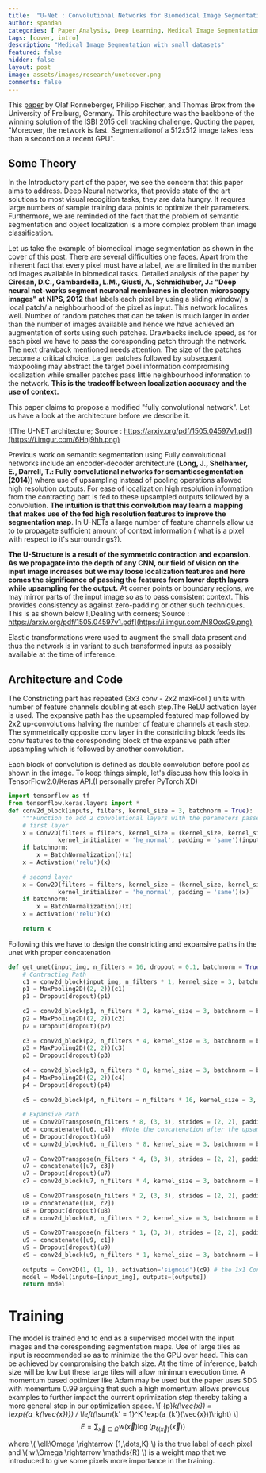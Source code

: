 ```yaml
---
title:  "U-Net : Convolutional Networks for Biomedical Image Segmentation"
author: spandan
categories: [ Paper Analysis, Deep Learning, Medical Image Segmentation ]
tags: [cover, intro]
description: "Medical Image Segmentation with small datasets"
featured: false
hidden: false
layout: post
image: assets/images/research/unetcover.png
comments: false
---
```


This <a href="https://arxiv.org/pdf/1505.04597v1.pdf">paper</a> by Olaf Ronneberger, Philipp Fischer, and Thomas Brox from the University of Freiburg, Germany. This architecture was the backbone of the winning solution of the ISBI 2015 cell tracking challenge. Quoting the paper, "Moreover,  the  network  is  fast.  Segmentationof a 512x512 image takes less than a second on a recent GPU". 

## Some Theory
In the Introductory part of the paper, we see the concern that this paper aims to address. Deep Neural networks, that provide state of the art solutions to most visual recogition tasks, they are data hungry. It requres large numbers of sample training data points to optimize their parameters. Furthermore, we are reminded of the fact that the problem of semantic segmentation and object localization is a more complex problem than image classification. 

Let us take the example of biomedical image segmentation as shown in the cover of this post. There are several difficulties one faces. Apart from the inherent fact that every pixel must have a label, we are limited in the number od images available in biomedical tasks. Detailed analysis of the paper by  **Ciresan, D.C., Gambardella, L.M., Giusti, A., Schmidhuber, J.: "Deep neural net-works segment neuronal membranes in electron microscopy images" at NIPS, 2012** that labels each pixel by using a sliding window/ a local patch/ a neighbourhood of the pixel as input. This network localizes well. Number of random patches that can be taken is much larger in order than the number of images available and hence we have achieved an augmentation of sorts using such patches. Drawbacks include speed, as for each pixel we have to pass the coresponding patch through the network. The next drawback mentioned needs attention. The size of the patches become a critical choice. Larger patches followed by subsequent maxpooling may abstract the target pixel information compromising localization while smaller patches pass little neighbourhood information to the network. **This is the tradeoff between localization accuracy and the use of context.**

This paper claims to propose a modified "fully convolutional network". Let us have a look at the architecture before we describe it.

![The U-NET architecture; Source : https://arxiv.org/pdf/1505.04597v1.pdf](https://i.imgur.com/6Hnj9hh.png)

Previous work on semantic segmentation using Fully convolutional networks include an encoder-decoder architecture
(**Long,  J.,  Shelhamer,  E.,  Darrell,  T.:  Fully  convolutional  networks  for  semanticsegmentation (2014)**) where use of upsampling instead of pooling operations allowed high resolution outputs. For ease of localization high resolution information from the contracting part is fed to these upsampled outputs followed by a convolution. **The intuition is that this convolution may learn a mapping that makes use of the fed high resolution features to improve the segmentation map**. In U-NETs a large number of feature channels allow us to to propagate sufficient amount of context information ( what is a pixel with respect to it's surroundings?).

**The U-Structure is a result of the symmetric contraction and expansion. As we propagate into the depth of any CNN, our field of vision on the input image increases but we may loose localization features and here comes the significance of passing the features from lower depth layers while upsampling for the output.** At corner points or boundary regions, we may mirror parts of the input image so as to pass consistent context. This provides consistency as against zero-padding or other such techniques. This is as shown below
![Dealing with corners; Source : https://arxiv.org/pdf/1505.04597v1.pdf](https://i.imgur.com/N8OoxG9.png)

Elastic transformations were used to augment the small data present and thus the network is in variant to such transformed inputs as possibly available at the time of inference.

## Architecture and Code
The Constricting part has repeated (3x3 conv - 2x2 maxPool ) units with number of feature channels doubling at each step.The ReLU activation layer is used. The expansive path has the upsampled featured map followed by 2x2 up-convolutions halving the number of feature channels at each step. The symmetrically opposite conv layer in the constricting block feeds its conv features to the coresponding block of the expansive path after upsampling which is followed by another convolution. 

Each block of convolution is defined as double convolution before pool as shown in the image. To keep things simple, let's discuss how this looks in TensorFlow2.0/Keras API.(I personally prefer PyTorch XD)

```python
import tensorflow as tf
from tensorflow.keras.layers import *
def conv2d_block(inputs, filters, kernel_size = 3, batchnorm = True):
    """Function to add 2 convolutional layers with the parameters passed to it"""
    # first layer
    x = Conv2D(filters = filters, kernel_size = (kernel_size, kernel_size),\
              kernel_initializer = 'he_normal', padding = 'same')(inputs)
    if batchnorm:
        x = BatchNormalization()(x)
    x = Activation('relu')(x)
    
    # second layer
    x = Conv2D(filters = filters, kernel_size = (kernel_size, kernel_size),\
              kernel_initializer = 'he_normal', padding = 'same')(x)
    if batchnorm:
        x = BatchNormalization()(x)
    x = Activation('relu')(x)
    
    return x
```
Following this we have to design the constricting and expansive paths in the unet with proper concatenation
```python
def get_unet(input_img, n_filters = 16, dropout = 0.1, batchnorm = True):
    # Contracting Path
    c1 = conv2d_block(input_img, n_filters * 1, kernel_size = 3, batchnorm = batchnorm)
    p1 = MaxPooling2D((2, 2))(c1)
    p1 = Dropout(dropout)(p1)
    
    c2 = conv2d_block(p1, n_filters * 2, kernel_size = 3, batchnorm = batchnorm)
    p2 = MaxPooling2D((2, 2))(c2)
    p2 = Dropout(dropout)(p2)
    
    c3 = conv2d_block(p2, n_filters * 4, kernel_size = 3, batchnorm = batchnorm)
    p3 = MaxPooling2D((2, 2))(c3)
    p3 = Dropout(dropout)(p3)
    
    c4 = conv2d_block(p3, n_filters * 8, kernel_size = 3, batchnorm = batchnorm)
    p4 = MaxPooling2D((2, 2))(c4)
    p4 = Dropout(dropout)(p4)
    
    c5 = conv2d_block(p4, n_filters = n_filters * 16, kernel_size = 3, batchnorm = batchnorm)
    
    # Expansive Path
    u6 = Conv2DTranspose(n_filters * 8, (3, 3), strides = (2, 2), padding = 'same')(c5)
    u6 = concatenate([u6, c4])  #Note the concatenation after the upsampling
    u6 = Dropout(dropout)(u6)
    c6 = conv2d_block(u6, n_filters * 8, kernel_size = 3, batchnorm = batchnorm)
    
    u7 = Conv2DTranspose(n_filters * 4, (3, 3), strides = (2, 2), padding = 'same')(c6)
    u7 = concatenate([u7, c3])
    u7 = Dropout(dropout)(u7)
    c7 = conv2d_block(u7, n_filters * 4, kernel_size = 3, batchnorm = batchnorm)
    
    u8 = Conv2DTranspose(n_filters * 2, (3, 3), strides = (2, 2), padding = 'same')(c7)
    u8 = concatenate([u8, c2])
    u8 = Dropout(dropout)(u8)
    c8 = conv2d_block(u8, n_filters * 2, kernel_size = 3, batchnorm = batchnorm)
    
    u9 = Conv2DTranspose(n_filters * 1, (3, 3), strides = (2, 2), padding = 'same')(c8)
    u9 = concatenate([u9, c1])
    u9 = Dropout(dropout)(u9)
    c9 = conv2d_block(u9, n_filters * 1, kernel_size = 3, batchnorm = batchnorm)
    
    outputs = Conv2D(1, (1, 1), activation='sigmoid')(c9) # the 1x1 Conv 
    model = Model(inputs=[input_img], outputs=[outputs])
    return model
```

# Training 

The model is trained end to end as a supervised model with the input images and the coresponding segmentation maps. Use of large tiles as input is recommended so as to minimize the the GPU over head. This can be achieved by compromising the batch size. At the time of inference, batch size will be low but these large tiles will allow minimum execution time. A momentum based optimizer like Adam may be used but the paper uses SDG with momentum 0.99 arguing that such a high momentum allows previous examples to further impact the current oprimization step thereby taking a more general step in our optimization space.
\\[ {p}_k(\vec{x}) = \exp({a_k(\vec{x})}) / \left(\sum_{k' =     1}^K \exp(a_{k'}(\vec{x}))\right) \\]
$$ \begin{equation} E = \sum_{\vec{x} \in \Omega} w(\vec{x}) \log({p}_{\ell(\vec{x})}(\vec{x})) \end{equation} $$

where \\( \ell:\Omega \rightarrow \{1,\dots,K\} \\) is the true label of each pixel and \\( w:\Omega \rightarrow \mathds{R} \\) is a weight map that we introduced to give some pixels more importance in the training.


                                                                                                                                                                                                                                              
